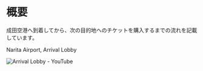 # 概要

成田空港へ到着してから、次の目的地へのチケットを購入するまでの流れを記載しています。

Narita Airport, Arrival Lobby

![Arrival Lobby - YouTube](https://www.youtube.com/watch?v=b7DJ2pLqav4)
